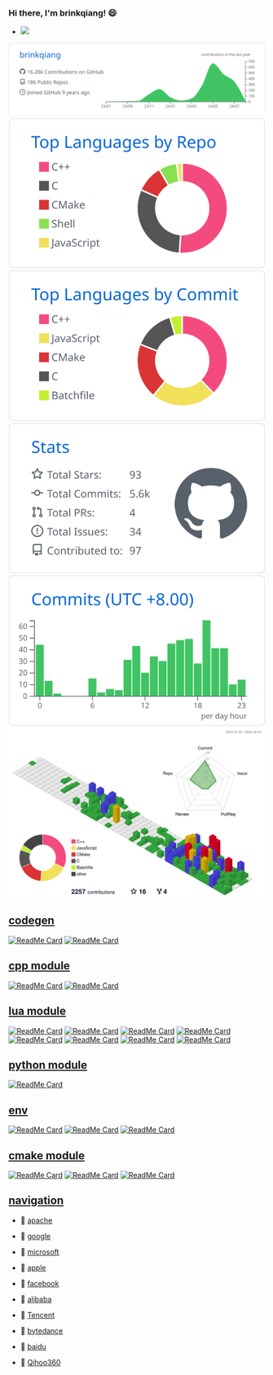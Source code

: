 ### Hi there, I'm brinkqiang!  😄   

- <a title="Hits" target="_blank" href="https://github.com/brinkqiang/brinkqiang"><img src="https://hits.b3log.org/brinkqiang/brinkqiang.svg"></a>



<!--
**brinkqiang/brinkqiang** is a ✨ _special_ ✨ repository because its `README.md` (this file) appears on your GitHub profile.

Here are some ideas to get you started:

- 🔭 I’m currently working on ...
- 🌱 I’m currently learning ...
- 👯 I’m looking to collaborate on ...
- 🤔 I’m looking for help with ...
- 💬 Ask me about ...
- 📫 How to reach me: ...
- 😄 Pronouns: ...
- ⚡ Fun fact: ...
-->

[![](https://raw.githubusercontent.com/brinkqiang/brinkqiang-env/master/profile-summary-card-output/github/0-profile-details.svg)](https://github.com/brinkqiang/brinkqiang)
[![](https://raw.githubusercontent.com/brinkqiang/brinkqiang-env/master/profile-summary-card-output/github/1-repos-per-language.svg)](https://github.com/brinkqiang/brinkqiang)
[![](https://raw.githubusercontent.com/brinkqiang/brinkqiang-env/master/profile-summary-card-output/github/2-most-commit-language.svg)](https://github.com/brinkqiang/brinkqiang)
[![](https://raw.githubusercontent.com/brinkqiang/brinkqiang-env/master/profile-summary-card-output/github/3-stats.svg)](https://github.com/brinkqiang/brinkqiang) 
[![](https://raw.githubusercontent.com/brinkqiang/brinkqiang-env/master/profile-summary-card-output/github/4-productive-time.svg)](https://github.com/brinkqiang/brinkqiang)
[![](https://raw.githubusercontent.com/brinkqiang/brinkqiang-env/master/profile-3d-contrib/profile-gitblock.svg)](https://github.com/brinkqiang/brinkqiang)

## [codegen](https://github.com/brinkqiang)
[![ReadMe Card](https://github-readme-stats-ten.vercel.app/api/pin/?username=brinkqiang&repo=dmsolpp&count_private=true)](https://github.com/brinkqiang/dmsolpp)
[![ReadMe Card](https://github-readme-stats-ten.vercel.app/api/pin/?username=brinkqiang&repo=dmorm&count_private=true)](https://github.com/brinkqiang/dmorm)

## [cpp module](https://github.com/brinkqiang)
[![ReadMe Card](https://github-readme-stats-ten.vercel.app/api/pin/?username=brinkqiang&repo=dmtimer&count_private=true)](https://github.com/brinkqiang/dmtimer)
[![ReadMe Card](https://github-readme-stats-ten.vercel.app/api/pin/?username=brinkqiang&repo=dmlua&count_private=true)](https://github.com/brinkqiang/dmlua)

## [lua module](https://github.com/brinkqiang)
[![ReadMe Card](https://github-readme-stats-ten.vercel.app/api/pin/?username=brinkqiang&repo=luapb&count_private=true)](https://github.com/brinkqiang/luapb)
[![ReadMe Card](https://github-readme-stats-ten.vercel.app/api/pin/?username=brinkqiang&repo=luatimer&count_private=true)](https://github.com/brinkqiang/luatimer)
[![ReadMe Card](https://github-readme-stats-ten.vercel.app/api/pin/?username=brinkqiang&repo=luajson&count_private=true)](https://github.com/brinkqiang/luajson)
[![ReadMe Card](https://github-readme-stats-ten.vercel.app/api/pin/?username=brinkqiang&repo=luauuid&count_private=true)](https://github.com/brinkqiang/luauuid)
[![ReadMe Card](https://github-readme-stats-ten.vercel.app/api/pin/?username=brinkqiang&repo=luacrypto&count_private=true)](https://github.com/brinkqiang/luacrypto)
[![ReadMe Card](https://github-readme-stats-ten.vercel.app/api/pin/?username=brinkqiang&repo=luafmt&count_private=true)](https://github.com/brinkqiang/luafmt)
[![ReadMe Card](https://github-readme-stats-ten.vercel.app/api/pin/?username=brinkqiang&repo=luaipdb&count_private=true)](https://github.com/brinkqiang/luaipdb)
[![ReadMe Card](https://github-readme-stats-ten.vercel.app/api/pin/?username=brinkqiang&repo=luaftpserver&count_private=true)](https://github.com/brinkqiang/luaftpserver)

## [python module](https://github.com/brinkqiang)
[![ReadMe Card](https://github-readme-stats-ten.vercel.app/api/pin/?username=brinkqiang&repo=pycrypto&count_private=true)](https://github.com/brinkqiang/pycrypto)

## [env](https://github.com/brinkqiang)
[![ReadMe Card](https://github-readme-stats-ten.vercel.app/api/pin/?username=brinkqiang&repo=dmremote_development&count_private=true)](https://github.com/brinkqiang/dmremote_development)
[![ReadMe Card](https://github-readme-stats-ten.vercel.app/api/pin/?username=brinkqiang&repo=vscode-ssh&count_private=true)](https://github.com/brinkqiang/vscode-ssh)
[![ReadMe Card](https://github-readme-stats-ten.vercel.app/api/pin/?username=brinkqiang&repo=dmvcpkg&count_private=true)](https://github.com/brinkqiang/dmvcpkg)

## [cmake module](https://github.com/brinkqiang)
[![ReadMe Card](https://github-readme-stats-ten.vercel.app/api/pin/?username=brinkqiang&repo=dmopenssl&count_private=true)](https://github.com/brinkqiang/dmopenssl)
[![ReadMe Card](https://github-readme-stats-ten.vercel.app/api/pin/?username=brinkqiang&repo=dmcurl&count_private=true)](https://github.com/brinkqiang/dmcurl)
[![ReadMe Card](https://github-readme-stats-ten.vercel.app/api/pin/?username=brinkqiang&repo=dmcpr&count_private=true)](https://github.com/brinkqiang/dmcpr)

## [navigation](https://github.com/brinkqiang)

- 🚀 [apache](https://github.com/apache)

- 🚀 [google](https://github.com/google)
- 🚀 [microsoft](https://github.com/microsoft)
- 🚀 [apple](https://github.com/apple)
- 🚀 [facebook](https://github.com/facebook)

- 🚀 [alibaba](https://github.com/alibaba)
- 🚀 [Tencent](https://github.com/Tencent)

- 🚀 [bytedance](https://github.com/bytedance)
- 🚀 [baidu](https://github.com/baidu)

- 🚀 [Qihoo360](https://github.com/Qihoo360)


